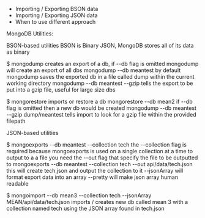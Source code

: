 - Importing / Exporting BSON data
- Importing / Exporting JSON data
- When to use different approach

MongoDB Utilities:

BSON-based utilities
    BSON is Binary JSON, MongoDB stores all of its data as binary

$ mongodump
    creates an export of a db, if --db flag is omitted mongodump will create an export of all dbs
    mongodump --db meantest
    by default mongodump saves the exported db in a file called dump within the current working directory
    mongodump --db meantest --gzip
    tells the export to be put into a gzip file, useful for large size dbs

$ mongorestore
    imports or restore a db
    mongorestore --db mean2
    if --db flag is omitted then a new db would be created
    mongodump --db meantest --gzip dump/meantest
    tells import to look for a gzip file within the provided filepath

JSON-based utilities

$ mongoexports --db meantest --collection tech
    the --collection flag is required because mongoexports is used on a single collection at a time
    to output to a a file you need the --out flag that specify the file to be outputted to
    mongoexports --db meantest --collection tech --out api/data/tech.json
    this will create tech.json and output the collection to it
    --jsonArray will format export data into an array
    --pretty will make json array human readable

$ mongoimport --db mean3 --collection tech --jsonArray MEAN/api/data/tech.json
    imports / creates new db called mean 3 with a collection named tech using the JSON array found in tech.json